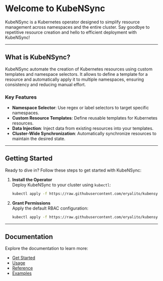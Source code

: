 # Welcome to KubeNSync

KubeNSync is a Kubernetes operator designed to simplify resource management across namespaces and the entire cluster. Say goodbye to repetitive resource creation and hello to efficient deployment with KubeNSync!

---

## What is KubeNSync?

KubeNSync automate the creation of Kubernetes resources using custom templates and namespace selectors. It allows to define a template for a resource and automatically apply it to multiple namespaces, ensuring consistency and reducing manual effort.

### Key Features

- **Namespace Selector**: Use regex or label selectors to target specific namespaces.
- **Custom Resource Templates**: Define reusable templates for Kubernetes resources.
- **Data Injection**: Inject data from existing resources into your templates.
- **Cluster-Wide Synchronization**: Automatically synchronize resources to maintain the desired state.

---

## Getting Started

Ready to dive in? Follow these steps to get started with KubeNSync:

1. **Install the Operator**  
   Deploy KubeNSync to your cluster using `kubectl`:

    ```bash
    kubectl apply -f https://raw.githubusercontent.com/eryalito/kubensync-operator/master/dist/install.yaml
    ```

2. **Grant Permissions**  
   Apply the default RBAC configuration:

    ```bash
    kubectl apply -f https://raw.githubusercontent.com/eryalito/kubensync-operator/master/dist/rbac.yaml
    ```

---

## Documentation

Explore the documentation to learn more:

- [Get Started](getting-started)
- [Usage](usage)
- [Reference](reference)
- [Examples](examples)